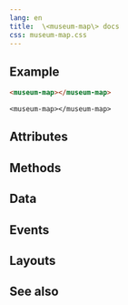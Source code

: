 ```yaml
---
lang: en
title:  \<museum-map\> docs
css: museum-map.css
---
```


<main>

<section id=example>

## Example


```html
<museum-map></museum-map>
```

```{=html}
<museum-map></museum-map>
```



</section>

<section id=attributes>

## Attributes

</section>

<section id=methods>

## Methods

</section>

<section id=data>

## Data

</section>

<section id=events>

## Events

</section>

<section id=layouts>

## Layouts

</section>

<section id=see-also>

## See also

</main>


<script type="module">
import {MuseumMap} from './MuseumMap.js'

window.museumMap = document.querySelector('museum-map')
</script>

